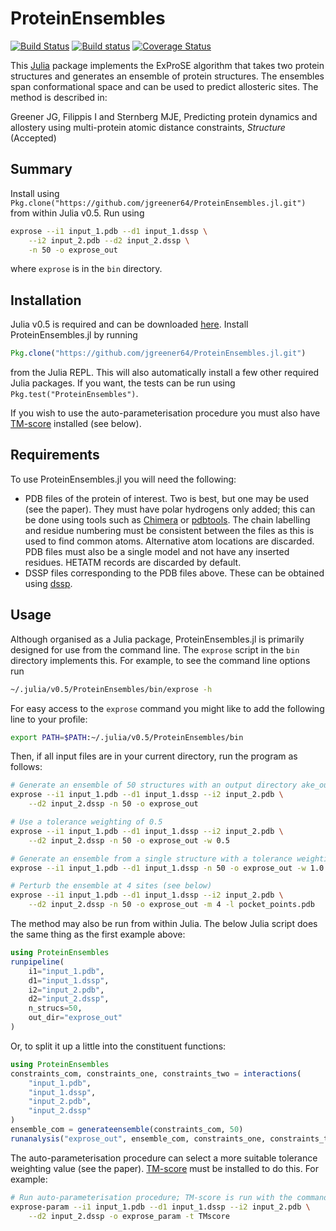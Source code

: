# ProteinEnsembles

[![Build Status](https://travis-ci.org/jgreener64/ProteinEnsembles.jl.svg?branch=master)](https://travis-ci.org/jgreener64/ProteinEnsembles.jl)
[![Build status](https://ci.appveyor.com/api/projects/status/flfqouj1otkuf1rk?svg=true)](https://ci.appveyor.com/project/jgreener64/proteinensembles-jl)
[![Coverage Status](https://coveralls.io/repos/github/jgreener64/ProteinEnsembles.jl/badge.svg?branch=master)](https://coveralls.io/github/jgreener64/ProteinEnsembles.jl?branch=master)

This [Julia](http://julialang.org/) package implements the ExProSE algorithm that takes two protein structures and generates an ensemble of protein structures. The ensembles span conformational space and can be used to predict allosteric sites. The method is described in:

Greener JG, Filippis I and Sternberg MJE, Predicting protein dynamics and allostery using multi-protein atomic distance constraints, *Structure* (Accepted)


## Summary

Install using `Pkg.clone("https://github.com/jgreener64/ProteinEnsembles.jl.git")` from within Julia v0.5. Run using

```bash
exprose --i1 input_1.pdb --d1 input_1.dssp \
    --i2 input_2.pdb --d2 input_2.dssp \
    -n 50 -o exprose_out
```

where `exprose` is in the `bin` directory.


## Installation

Julia v0.5 is required and can be downloaded [here](http://julialang.org/downloads). Install ProteinEnsembles.jl by running

```julia
Pkg.clone("https://github.com/jgreener64/ProteinEnsembles.jl.git")
```

from the Julia REPL. This will also automatically install a few other required Julia packages. If you want, the tests can be run using `Pkg.test("ProteinEnsembles")`.

If you wish to use the auto-parameterisation procedure you must also have [TM-score](http://zhanglab.ccmb.med.umich.edu/TM-score) installed (see below).


## Requirements

To use ProteinEnsembles.jl you will need the following:
- PDB files of the protein of interest. Two is best, but one may be used (see the paper). They must have polar hydrogens only added; this can be done using tools such as [Chimera](https://www.cgl.ucsf.edu/chimera) or [pdbtools](https://github.com/harmslab/pdbtools). The chain labelling and residue numbering must be consistent between the files as this is used to find common atoms. Alternative atom locations are discarded. PDB files must also be a single model and not have any inserted residues. HETATM records are discarded by default.
- DSSP files corresponding to the PDB files above. These can be obtained using [dssp](http://swift.cmbi.ru.nl/gv/dssp).


## Usage

Although organised as a Julia package, ProteinEnsembles.jl is primarily designed for use from the command line. The `exprose` script in the `bin` directory implements this. For example, to see the command line options run

```bash
~/.julia/v0.5/ProteinEnsembles/bin/exprose -h
```

For easy access to the `exprose` command you might like to add the following line to your profile:

```bash
export PATH=$PATH:~/.julia/v0.5/ProteinEnsembles/bin
```

Then, if all input files are in your current directory, run the program as follows:

```bash
# Generate an ensemble of 50 structures with an output directory ake_out
exprose --i1 input_1.pdb --d1 input_1.dssp --i2 input_2.pdb \
    --d2 input_2.dssp -n 50 -o exprose_out

# Use a tolerance weighting of 0.5
exprose --i1 input_1.pdb --d1 input_1.dssp --i2 input_2.pdb \
    --d2 input_2.dssp -n 50 -o exprose_out -w 0.5

# Generate an ensemble from a single structure with a tolerance weighting of 1.0
exprose --i1 input_1.pdb --d1 input_1.dssp -n 50 -o exprose_out -w 1.0

# Perturb the ensemble at 4 sites (see below)
exprose --i1 input_1.pdb --d1 input_1.dssp --i2 input_2.pdb \
    --d2 input_2.dssp -n 50 -o exprose_out -m 4 -l pocket_points.pdb
```

The method may also be run from within Julia. The below Julia script does the same thing as the first example above:

```julia
using ProteinEnsembles
runpipeline(
    i1="input_1.pdb",
    d1="input_1.dssp",
    i2="input_2.pdb",
    d2="input_2.dssp",
    n_strucs=50,
    out_dir="exprose_out"
)
```

Or, to split it up a little into the constituent functions:

```julia
using ProteinEnsembles
constraints_com, constraints_one, constraints_two = interactions(
    "input_1.pdb",
    "input_1.dssp",
    "input_2.pdb",
    "input_2.dssp"
)
ensemble_com = generateensemble(constraints_com, 50)
runanalysis("exprose_out", ensemble_com, constraints_one, constraints_two)
```

The auto-parameterisation procedure can select a more suitable tolerance weighting value (see the paper). [TM-score](http://zhanglab.ccmb.med.umich.edu/TM-score) must be installed to do this. For example:

```bash
# Run auto-parameterisation procedure; TM-score is run with the command TMscore
exprose-param --i1 input_1.pdb --d1 input_1.dssp --i2 input_2.pdb \
    --d2 input_2.dssp -o exprose_param -t TMscore
```
